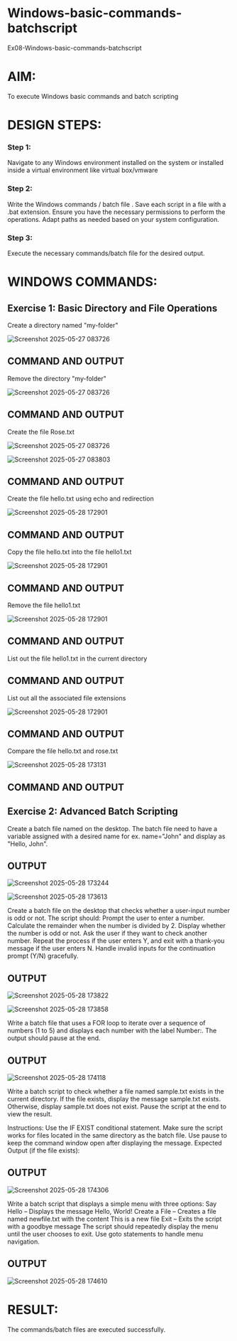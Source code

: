# Windows-basic-commands-batchscript
Ex08-Windows-basic-commands-batchscript

# AIM:
To execute Windows basic commands and batch scripting

# DESIGN STEPS:

### Step 1:

Navigate to any Windows environment installed on the system or installed inside a virtual environment like virtual box/vmware 

### Step 2:

Write the Windows commands / batch file . Save each script in a file with a .bat extension. Ensure you have the necessary permissions to perform the operations. Adapt paths as needed based on your system configuration.
### Step 3:

Execute the necessary commands/batch file for the desired output. 




# WINDOWS COMMANDS:
## Exercise 1: Basic Directory and File Operations
Create a directory named "my-folder"


![Screenshot 2025-05-27 083726](https://github.com/user-attachments/assets/ec3af740-1dd5-41de-b5d8-c87c1c635f49)



## COMMAND AND OUTPUT

Remove the directory "my-folder"

![Screenshot 2025-05-27 083726](https://github.com/user-attachments/assets/7abdc357-7b54-4621-b4cd-ccfc34039d6a)


## COMMAND AND OUTPUT


Create the file Rose.txt


![Screenshot 2025-05-27 083726](https://github.com/user-attachments/assets/4fffab21-7f37-41d0-a1de-9f1628c8f6cd)


![Screenshot 2025-05-27 083803](https://github.com/user-attachments/assets/6581c30e-d8e4-41ee-bd32-27b23c3c0ee5)



## COMMAND AND OUTPUT


Create the file hello.txt using echo and redirection


![Screenshot 2025-05-28 172901](https://github.com/user-attachments/assets/5316977e-0421-4f2e-8603-3448d4d4cda8)



## COMMAND AND OUTPUT

Copy the file hello.txt into the file hello1.txt


![Screenshot 2025-05-28 172901](https://github.com/user-attachments/assets/f5bbb5ce-a491-4da4-a11e-0f4893d51eeb)


## COMMAND AND OUTPUT

Remove the file hello1.txt

![Screenshot 2025-05-28 172901](https://github.com/user-attachments/assets/840fe17c-1838-4420-8516-f60e7017ec94)


## COMMAND AND OUTPUT

List out the file hello1.txt in the current directory

## COMMAND AND OUTPUT

List out all the associated file extensions 

![Screenshot 2025-05-28 172901](https://github.com/user-attachments/assets/850bebb3-ec48-408c-a793-406e54ac07a6)

## COMMAND AND OUTPUT


Compare the file hello.txt and rose.txt

![Screenshot 2025-05-28 173131](https://github.com/user-attachments/assets/313bd046-0dc4-4dbd-8ec0-efa6789e193e)

## COMMAND AND OUTPUT

## Exercise 2: Advanced Batch Scripting
Create a batch file named on the desktop. The batch file need to have a variable assigned with a desired name for ex. name="John" and display as "Hello, John".





## OUTPUT

![Screenshot 2025-05-28 173244](https://github.com/user-attachments/assets/c35778d0-1771-4aca-bdfc-da3ff33b93ab)


![Screenshot 2025-05-28 173613](https://github.com/user-attachments/assets/7b233be7-c67c-40f9-aff9-1dca3db99b73)


Create a batch file  on the desktop that checks whether a user-input number is odd or not. The script should:
Prompt the user to enter a number.
Calculate the remainder when the number is divided by 2.
Display whether the number is odd or not.
Ask the user if they want to check another number.
Repeat the process if the user enters Y, and exit with a thank-you message if the user enters N.
Handle invalid inputs for the continuation prompt (Y/N) gracefully.



## OUTPUT

![Screenshot 2025-05-28 173822](https://github.com/user-attachments/assets/2573c6ec-5c2b-4942-99f0-49db7af0c1e6)


![Screenshot 2025-05-28 173858](https://github.com/user-attachments/assets/98e23462-5e58-41dd-a4b0-1e8399facb15)

Write a batch file that uses a FOR loop to iterate over a sequence of numbers (1 to 5) and displays each number with the label Number:. The output should pause at the end.




## OUTPUT


![Screenshot 2025-05-28 174118](https://github.com/user-attachments/assets/4a7b2830-33e2-49fd-83f8-19e87489331c)


Write a batch script to check whether a file named sample.txt exists in the current directory. If the file exists, display the message sample.txt exists. Otherwise, display sample.txt does not exist. Pause the script at the end to view the result.

Instructions:
Use the IF EXIST conditional statement.
Make sure the script works for files located in the same directory as the batch file.
Use pause to keep the command window open after displaying the message.
Expected Output (if the file exists):

## OUTPUT

![Screenshot 2025-05-28 174306](https://github.com/user-attachments/assets/d9ef730f-0969-447b-bb2a-eee25cb9bc12)

Write a batch script that displays a simple menu with three options:
Say Hello – Displays the message Hello, World!
Create a File – Creates a file named newfile.txt with the content This is a new file
Exit – Exits the script with a goodbye message
The script should repeatedly display the menu until the user chooses to exit. Use goto statements to handle menu navigation.


## OUTPUT

![Screenshot 2025-05-28 174610](https://github.com/user-attachments/assets/7e5292b8-5deb-423d-b538-bbf7c23e7a74)


# RESULT:
The commands/batch files are executed successfully.

